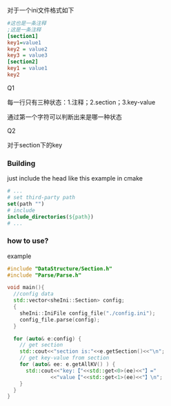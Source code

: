 对于一个ini文件格式如下

```ini
#这也是一条注释
;这是一条注释
[section1]
key1=value1
key2 = value2
key3 = value3
[section2]
key1 = value1
key2
```

Q1

每一行只有三种状态：1.注释；2.section；3.key-value

通过第一个字符可以判断出来是哪一种状态

Q2

对于section下的key



### Building

just include the head like this example in cmake

```cmake
# ...
# set third-party path
set(path "")
# include
include_directories(${path})
# ...
```



### how to use?

example

```c++
#include "DataStructure/Section.h"
#include "Parse/Parse.h"

void main(){
  //config data
  std::vector<sheIni::Section> config;
  {
    sheIni::IniFile config_file("./config.ini");
    config_file.parse(config);
  }

  for (auto& e:config) {
    // get section
    std::cout<<"section is:"<<e.getSection()<<"\n";
    // get key-value from section
    for (auto& ee: e.getAllKV() ) {
      std::cout<<"key:【"<<std::get<0>(ee)<<"】="
              <<"value【"<<std::get<1>(ee)<<"】\n";
    }
  }
}
```

